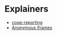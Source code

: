 # Explainers

* [coop-reporting](./coop_reporting.md)
* [Anonymous iframes](./anonymous_iframes.md)
